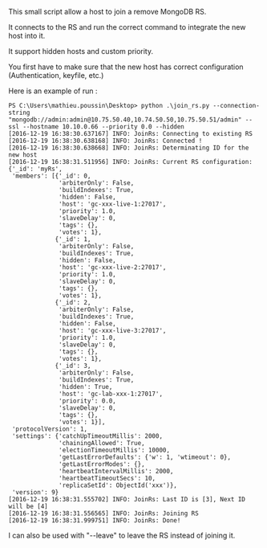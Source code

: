 This small script allow a host to join a remove MongoDB RS.

It connects to the RS and run the correct command to integrate the new host into it.

It support hidden hosts and custom priority.

You first have to make sure that the new host has correct configuration (Authentication, keyfile, etc.)

Here is an example of run :

```
PS C:\Users\mathieu.poussin\Desktop> python .\join_rs.py --connection-string "mongodb://admin:admin@10.75.50.40,10.74.50.50,10.75.50.51/admin" --ssl --hostname 10.10.0.66 --priority 0.0 --hidden
[2016-12-19 16:38:30.637167] INFO: JoinRs: Connecting to existing RS
[2016-12-19 16:38:30.638168] INFO: JoinRs: Connected !
[2016-12-19 16:38:30.638668] INFO: JoinRs: Determinating ID for the new host
[2016-12-19 16:38:31.511956] INFO: JoinRs: Current RS configuration:
{'_id': 'myRs',
 'members': [{'_id': 0,
              'arbiterOnly': False,
              'buildIndexes': True,
              'hidden': False,
              'host': 'gc-xxx-live-1:27017',
              'priority': 1.0,
              'slaveDelay': 0,
              'tags': {},
              'votes': 1},
             {'_id': 1,
              'arbiterOnly': False,
              'buildIndexes': True,
              'hidden': False,
              'host': 'gc-xxx-live-2:27017',
              'priority': 1.0,
              'slaveDelay': 0,
              'tags': {},
              'votes': 1},
             {'_id': 2,
              'arbiterOnly': False,
              'buildIndexes': True,
              'hidden': False,
              'host': 'gc-xxx-live-3:27017',
              'priority': 1.0,
              'slaveDelay': 0,
              'tags': {},
              'votes': 1},
             {'_id': 3,
              'arbiterOnly': False,
              'buildIndexes': True,
              'hidden': True,
              'host': 'gc-lab-xxx-1:27017',
              'priority': 0.0,
              'slaveDelay': 0,
              'tags': {},
              'votes': 1}],
 'protocolVersion': 1,
 'settings': {'catchUpTimeoutMillis': 2000,
              'chainingAllowed': True,
              'electionTimeoutMillis': 10000,
              'getLastErrorDefaults': {'w': 1, 'wtimeout': 0},
              'getLastErrorModes': {},
              'heartbeatIntervalMillis': 2000,
              'heartbeatTimeoutSecs': 10,
              'replicaSetId': ObjectId('xxx')},
 'version': 9}
[2016-12-19 16:38:31.555702] INFO: JoinRs: Last ID is [3], Next ID will be [4]
[2016-12-19 16:38:31.556565] INFO: JoinRs: Joining RS
[2016-12-19 16:38:31.999751] INFO: JoinRs: Done!
```

I can also be used with "--leave" to leave the RS instead of joining it.
